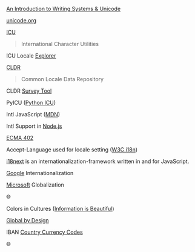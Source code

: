 [1]: https://informationisbeautiful.net/visualizations/colours-in-cultures/
[2]: https://globalbydesign.com/
[5]: https://r12a.github.io/scripts/tutorial/
[icu-locale-explorer]: https://icu4c-demos-7hxm2n5zgq-uc.a.run.app/icu-bin/locexp
[goog-i18n]: https://developers.google.com/international/
[6]: https://developer.mozilla.org/en-US/docs/Web/JavaScript/Reference/Global_Objects/Intl
[7]: https://ecma-international.org/ecma-402/
[cldr]: http://cldr.unicode.org/
[unicode]: https://home.unicode.org/
[icu]: http://site.icu-project.org/
[nodejs]: https://nodejs.org/api/intl.html
[ms-g11n]: https://docs.microsoft.com/en-us/globalization/
[13]: https://www.w3.org/International/questions/qa-accept-lang-locales.en
[i18next]: https://www.i18next.com/
[cldr-survey-tool]: http://cldr.unicode.org/index/survey-tool

[An Introduction to Writing Systems & Unicode][5]

[unicode.org][unicode]

[ICU][icu]
> International Character Utilities

ICU Locale [Explorer][icu-locale-explorer]

[CLDR][cldr] 
> Common Locale Data Repository

CLDR [Survey Tool][cldr-survey-tool]

PyICU ([Python ICU](https://pypi.org/project/PyICU/))

Intl JavaScript ([MDN][6])

Intl Support in [Node.js][nodejs]

[ECMA 402][7]

Accept-Language used for locale setting ([W3C i18n][13])

[i18next][i18next] is an internationalization-framework written in and for JavaScript. 

[Google][goog-i18n] Internationalization

[Microsoft][ms-g11n] Globalization


🌐

Colors in Cultures ([Information is Beautiful][1])

[Global by Design][2]

IBAN [Country Currency Codes](https://www.iban.com/currency-codes)


🌐
